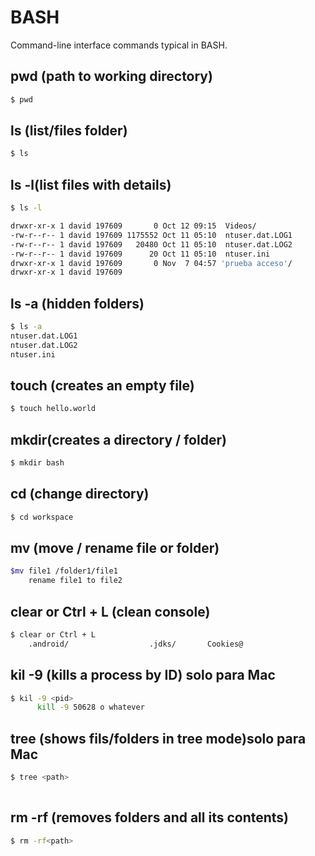 # BASH

Command-line interface commands typical in BASH.

## pwd (path to working directory)

```sh
$ pwd
```


## ls (list/files folder)

```sh
$ ls
```

## ls -l(list files with details)

```sh
$ ls -l

drwxr-xr-x 1 david 197609       0 Oct 12 09:15  Videos/
-rw-r--r-- 1 david 197609 1175552 Oct 11 05:10  ntuser.dat.LOG1
-rw-r--r-- 1 david 197609   20480 Oct 11 05:10  ntuser.dat.LOG2
-rw-r--r-- 1 david 197609      20 Oct 11 05:10  ntuser.ini
drwxr-xr-x 1 david 197609       0 Nov  7 04:57 'prueba acceso'/
drwxr-xr-x 1 david 197609      

```
## ls -a (hidden folders)

```sh
$ ls -a
ntuser.dat.LOG1
ntuser.dat.LOG2
ntuser.ini
```
## touch (creates an empty file)

```sh
$ touch hello.world
```
## mkdir(creates a directory / folder)

```sh
$ mkdir bash

```
## cd (change directory)

```sh
$ cd workspace
```

## mv (move / rename file or folder)

```sh
$mv file1 /folder1/file1
    rename file1 to file2 
```

## clear or Ctrl + L (clean console) 
```sh
$ clear or Ctrl + L 
    .android/                  .jdks/       Cookies@       
```
## kil -9 <pid> (kills a process by ID) solo para Mac
```sh
$ kil -9 <pid> 
      kill -9 50628 o whatever 
```
## tree <path> (shows fils/folders in tree mode)solo para Mac
```sh
$ tree <path>
      
```
## rm -rf<path> (removes folders and all its contents)
```sh
$ rm -rf<path>
      
```











